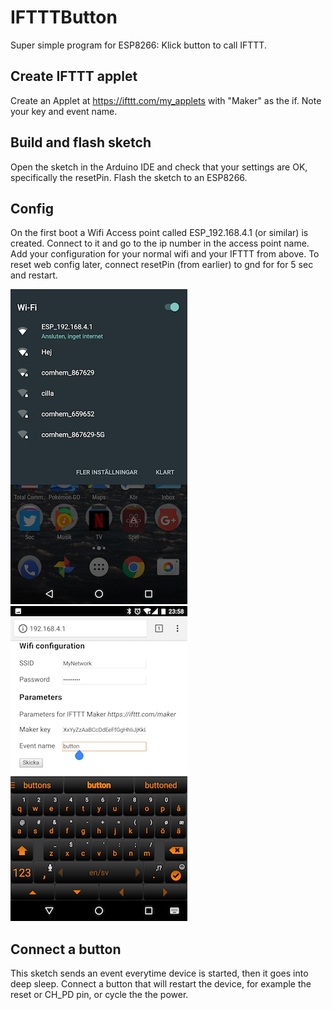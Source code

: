 # IFTTTButton
Super simple program for ESP8266: Klick button to call IFTTT.

## Create IFTTT applet
Create an Applet at https://ifttt.com/my_applets with "Maker" as the if. Note your key and event name.

## Build and flash sketch
Open the sketch in the Arduino IDE and check that your settings are OK, specifically the resetPin. Flash the sketch to an ESP8266.

## Config
On the first boot a Wifi Access point called ESP_192.168.4.1 (or similar) is created. Connect to it and go to the ip number in the access point name. Add your configuration for your normal wifi and your IFTTT from above. To reset web config later, connect resetPin (from earlier) to gnd for for 5 sec and restart.

![Connect to configure](ap.png) ![Configure](config.png) 

## Connect a button
This sketch sends an event everytime device is started, then it goes into deep sleep. Connect a button that will restart the device, for example the reset or CH_PD pin, or cycle the the power.
